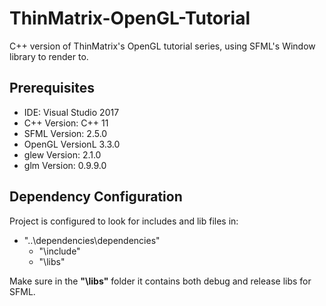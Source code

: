 # ThinMatrix-OpenGL-Tutorial
C++ version of ThinMatrix's OpenGL tutorial series, using SFML's Window library to render to.

## Prerequisites
- IDE: Visual Studio 2017 
- C++ Version: C++ 11
- SFML Version:	2.5.0
- OpenGL VersionL 3.3.0
- glew Version: 2.1.0
- glm Version: 0.9.9.0

## Dependency Configuration
Project is configured to look for includes and lib files in:
- "..\dependencies\dependencies"
	- "\include"
	- "\libs"

Make sure in the **"\libs"** folder it contains both debug and release libs for SFML.

